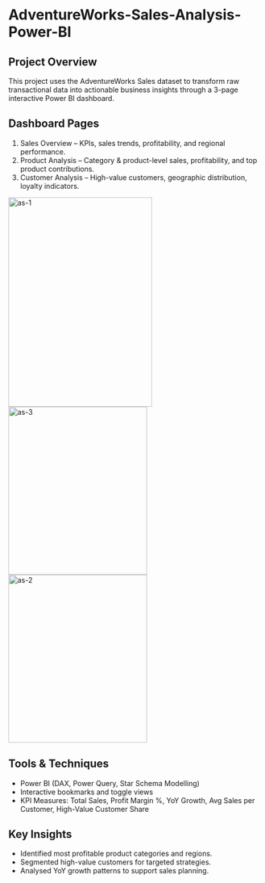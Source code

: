 # AdventureWorks-Sales-Analysis-Power-BI
## Project Overview
This project uses the AdventureWorks Sales dataset to transform raw transactional data into actionable business insights through a 3-page interactive Power BI dashboard.

## Dashboard Pages
1. Sales Overview – KPIs, sales trends, profitability, and regional performance.
2. Product Analysis – Category & product-level sales, profitability, and top product contributions.
3. Customer Analysis – High-value customers, geographic distribution, loyalty indicators.

<img width="285" height="415" alt="as-1" src="https://github.com/user-attachments/assets/80f8e0d8-7477-497d-8a31-cb70e22757fb" />
<img width="275" height="333" alt="as-3" src="https://github.com/user-attachments/assets/4c98aedb-bf1a-4d30-bdd4-4d66cd6491f5" />
<img width="275" height="333" alt="as-2" src="https://github.com/user-attachments/assets/bf0c7cc7-fa1b-497d-9ccd-d95b754749c1" />

## Tools & Techniques
- Power BI (DAX, Power Query, Star Schema Modelling)
- Interactive bookmarks and toggle views
- KPI Measures: Total Sales, Profit Margin %, YoY Growth, Avg Sales per Customer, High-Value Customer Share

## Key Insights
- Identified most profitable product categories and regions.
- Segmented high-value customers for targeted strategies.
- Analysed YoY growth patterns to support sales planning.
